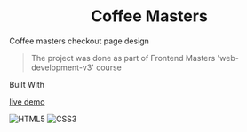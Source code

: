 <h1 align="center">Coffee Masters</h1>
<p>Coffee masters checkout page design</p>

>The project was done as part of Frontend Masters 'web-development-v3' course
>
Built With

[live demo](https://coffee-masters-checkout.vercel.app/)

![HTML5](https://img.shields.io/badge/html5-%23E34F26.svg?style=for-the-badge&logo=html5&logoColor=white)
![CSS3](https://img.shields.io/badge/css3-%231572B6.svg?style=for-the-badge&logo=css3&logoColor=white)
